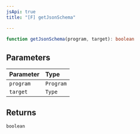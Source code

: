```yaml
---
jsApi: true
title: "[F] getJsonSchema"

---
```

```ts
function getJsonSchema(program, target): boolean
```

## Parameters

| Parameter | Type |
| :------ | :------ |
| `program` | `Program` |
| `target` | `Type` |

## Returns

`boolean`
